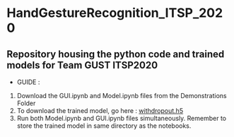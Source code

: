 # HandGestureRecognition_ITSP_2020
## Repository housing the python code and trained models for Team GUST ITSP2020
* GUIDE :
1. Download the GUI.ipynb and Model.ipynb files from the Demonstrations Folder
2. To download the trained model, go here : [withdropout.h5](https://drive.google.com/file/d/1YSxsOWbA2iqg0FHEZH_bzBald4OqFgEG/view?usp=sharing)
3. Run both Model.ipynb and GUI.ipynb files simultaneously. Remember to store the trained model in same directory as the notebooks.
